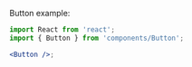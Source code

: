 Button example:

```jsx
import React from 'react';
import { Button } from 'components/Button';

<Button />;
```

